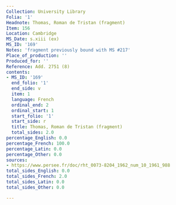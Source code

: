 ```yaml
---
Collection: University Library
Folia: '1'
Headnote: Thomas, Roman de Tristan (fragment)
Item: 156
Location: Cambridge
MS_Date: s.xiii (ex)
MS_ID: '169'
Notes: 'fragment previously bound with MS #217'
Place_of_production: ''
Produced_for: ''
Reference: Add. 2751 (8)
contents:
- MS_ID: '169'
  end_folio: '1'
  end_side: v
  item: 1
  language: French
  ordinal_end: 2
  ordinal_start: 1
  start_folio: '1'
  start_side: r
  title: Thomas, Roman de Tristan (fragment)
  total_sides: 2.0
percentage_English: 0.0
percentage_French: 100.0
percentage_Latin: 0.0
percentage_Other: 0.0
sources:
- https://www.persee.fr/doc/rht_0073-8204_1962_num_10_1961_988
total_sides_English: 0.0
total_sides_French: 2.0
total_sides_Latin: 0.0
total_sides_Other: 0.0

---
```

